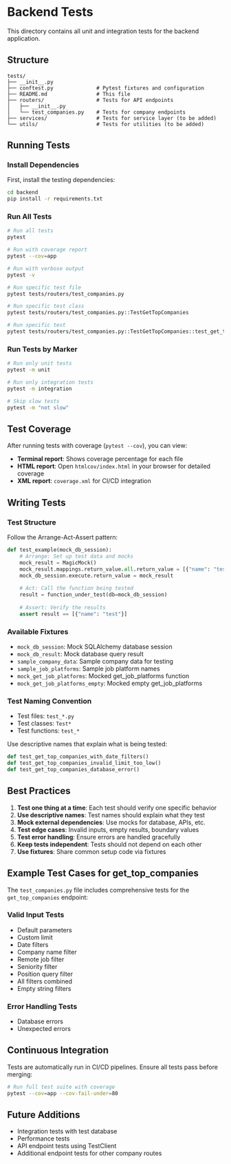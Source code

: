 # Backend Tests

This directory contains all unit and integration tests for the backend application.

## Structure

```
tests/
├── __init__.py
├── conftest.py              # Pytest fixtures and configuration
├── README.md                # This file
├── routers/                 # Tests for API endpoints
│   ├── __init__.py
│   └── test_companies.py    # Tests for company endpoints
├── services/                # Tests for service layer (to be added)
└── utils/                   # Tests for utilities (to be added)
```

## Running Tests

### Install Dependencies

First, install the testing dependencies:

```bash
cd backend
pip install -r requirements.txt
```

### Run All Tests

```bash
# Run all tests
pytest

# Run with coverage report
pytest --cov=app

# Run with verbose output
pytest -v

# Run specific test file
pytest tests/routers/test_companies.py

# Run specific test class
pytest tests/routers/test_companies.py::TestGetTopCompanies

# Run specific test
pytest tests/routers/test_companies.py::TestGetTopCompanies::test_get_top_companies_with_default_parameters
```

### Run Tests by Marker

```bash
# Run only unit tests
pytest -m unit

# Run only integration tests
pytest -m integration

# Skip slow tests
pytest -m "not slow"
```

## Test Coverage

After running tests with coverage (`pytest --cov`), you can view:

- **Terminal report**: Shows coverage percentage for each file
- **HTML report**: Open `htmlcov/index.html` in your browser for detailed coverage
- **XML report**: `coverage.xml` for CI/CD integration

## Writing Tests

### Test Structure

Follow the Arrange-Act-Assert pattern:

```python
def test_example(mock_db_session):
    # Arrange: Set up test data and mocks
    mock_result = MagicMock()
    mock_result.mappings.return_value.all.return_value = [{"name": "test"}]
    mock_db_session.execute.return_value = mock_result
    
    # Act: Call the function being tested
    result = function_under_test(db=mock_db_session)
    
    # Assert: Verify the results
    assert result == [{"name": "test"}]
```

### Available Fixtures

- `mock_db_session`: Mock SQLAlchemy database session
- `mock_db_result`: Mock database query result
- `sample_company_data`: Sample company data for testing
- `sample_job_platforms`: Sample job platform names
- `mock_get_job_platforms`: Mocked get_job_platforms function
- `mock_get_job_platforms_empty`: Mocked empty get_job_platforms

### Test Naming Convention

- Test files: `test_*.py`
- Test classes: `Test*`
- Test functions: `test_*`

Use descriptive names that explain what is being tested:
```python
def test_get_top_companies_with_date_filters()
def test_get_top_companies_invalid_limit_too_low()
def test_get_top_companies_database_error()
```

## Best Practices

1. **Test one thing at a time**: Each test should verify one specific behavior
2. **Use descriptive names**: Test names should explain what they test
3. **Mock external dependencies**: Use mocks for database, APIs, etc.
4. **Test edge cases**: Invalid inputs, empty results, boundary values
5. **Test error handling**: Ensure errors are handled gracefully
6. **Keep tests independent**: Tests should not depend on each other
7. **Use fixtures**: Share common setup code via fixtures

## Example Test Cases for get_top_companies

The `test_companies.py` file includes comprehensive tests for the `get_top_companies` endpoint:

### Valid Input Tests
- Default parameters
- Custom limit
- Date filters
- Company name filter
- Remote job filter
- Seniority filter
- Position query filter
- All filters combined
- Empty string filters

### Error Handling Tests
- Database errors
- Unexpected errors

## Continuous Integration

Tests are automatically run in CI/CD pipelines. Ensure all tests pass before merging:

```bash
# Run full test suite with coverage
pytest --cov=app --cov-fail-under=80
```

## Future Additions

- Integration tests with test database
- Performance tests
- API endpoint tests using TestClient
- Additional endpoint tests for other company routes

